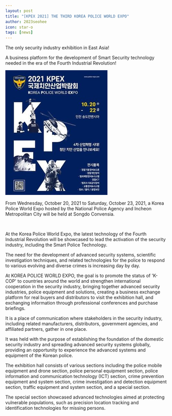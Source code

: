 ```yaml
---
layout: post
title: "[KPEX 2021] THE THIRD KOREA POLICE WORLD EXPO"
author: 2023seohee
icon: star-o
tags: [news]
---
```


The only security industry exhibition in East Asia!

A business platform for the development of Smart Security technology needed in the era of the Fourth Industrial Revolution!

![dataset1](/img/news/00000.jpg)

From Wednesday, October 20, 2021 to Saturday, October 23, 2021, a Korea Police World Expo hosted by the National Police Agency and Incheon Metropolitan City will be held at Songdo Convensia.


&nbsp;

At the Korea Police World Expo, the latest technology of the Fourth Industrial Revolution will be showcased to lead the activation of the security industry, including the Smart Police Technology.

The need for the development of advanced security systems, scientific investigation techniques, and related technologies for the police to respond to various evolving and diverse crimes is increasing day by day.

At KOREA POLICE WORLD EXPO, the goal is to promote the status of 'K-COP' to countries around the world and strengthen international cooperation in the security industry, bringing together advanced security industries, police equipment and solutions, creating a business exchange platform for real buyers and distributors to visit the exhibition hall, and exchanging information through professional conferences and purchase briefings.

It is a place of communication where stakeholders in the security industry, including related manufacturers, distributors, government agencies, and affiliated partners, gather in one place.

It was held with the purpose of establishing the foundation of the domestic security industry and spreading advanced security systems globally, providing an opportunity to experience the advanced systems and equipment of the Korean police.

The exhibition hall consists of various sections including the police mobile equipment and drone section, police personal equipment section, police information and communication technology (ICT) section, crime prevention equipment and system section, crime investigation and detection equipment section, traffic equipment and system section, and a special section.

The special section showcased advanced technologies aimed at protecting vulnerable populations, such as precision location tracking and identification technologies for missing persons.
